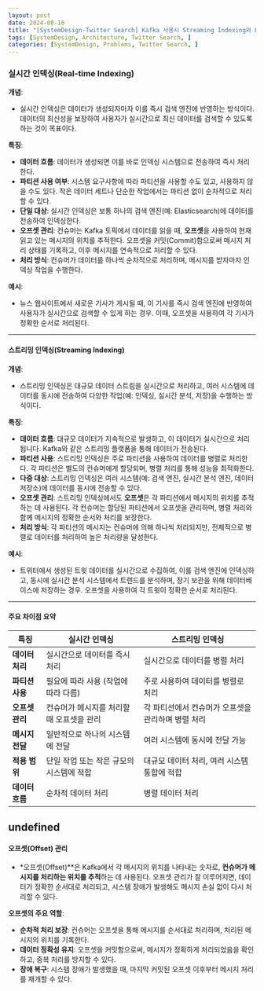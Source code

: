 ```yaml
---
layout: post
date: 2024-08-16
title: "[SystemDesign-Twitter Search] Kafka 사용시 Streaming Indexing와 Real-time Indexing 차이점"
tags: [SystemDesign, Architecture, Twitter Search, ]
categories: [SystemDesign, Problems, Twitter Search, ]
---
```



### **실시간 인덱싱(Real-time Indexing)**


**개념**:

- 실시간 인덱싱은 데이터가 생성되자마자 이를 즉시 검색 엔진에 반영하는 방식이다. 데이터의 최신성을 보장하여 사용자가 실시간으로 최신 데이터를 검색할 수 있도록 하는 것이 목표이다.

**특징**:

- **데이터 흐름**: 데이터가 생성되면 이를 바로 인덱싱 시스템으로 전송하여 즉시 처리한다.
- **파티션 사용 여부**: 시스템 요구사항에 따라 파티션을 사용할 수도 있고, 사용하지 않을 수도 있다. 작은 데이터 세트나 단순한 작업에서는 파티션 없이 순차적으로 처리할 수 있다.
- **단일 대상**: 실시간 인덱싱은 보통 하나의 검색 엔진(예: Elasticsearch)에 데이터를 전송하여 인덱싱한다.
- **오프셋 관리**: 컨슈머는 Kafka 토픽에서 데이터를 읽을 때, **오프셋**을 사용하여 현재 읽고 있는 메시지의 위치를 추적한다. 오프셋을 커밋(Commit)함으로써 메시지 처리 상태를 기록하고, 이후 메시지를 연속적으로 처리할 수 있다.
- **처리 방식**: 컨슈머가 데이터를 하나씩 순차적으로 처리하며, 메시지를 받자마자 인덱싱 작업을 수행한다.

**예시**:

- 뉴스 웹사이트에서 새로운 기사가 게시될 때, 이 기사를 즉시 검색 엔진에 반영하여 사용자가 실시간으로 검색할 수 있게 하는 경우. 이때, 오프셋을 사용하여 각 기사가 정확한 순서로 처리된다.

---


#### **스트리밍 인덱싱(Streaming Indexing)**


**개념**:

- 스트리밍 인덱싱은 대규모 데이터 스트림을 실시간으로 처리하고, 여러 시스템에 데이터를 동시에 전송하여 다양한 작업(예: 인덱싱, 실시간 분석, 저장)을 수행하는 방식이다.

**특징**:

- **데이터 흐름**: 대규모 데이터가 지속적으로 발생하고, 이 데이터가 실시간으로 처리됩니다. Kafka와 같은 스트리밍 플랫폼을 통해 데이터가 전송된다.
- **파티션 사용**: 스트리밍 인덱싱은 주로 파티션을 사용하여 데이터를 병렬로 처리한다. 각 파티션은 별도의 컨슈머에게 할당되며, 병렬 처리를 통해 성능을 최적화한다.
- **다중 대상**: 스트리밍 인덱싱은 여러 시스템(예: 검색 엔진, 실시간 분석 엔진, 데이터 저장소)에 데이터를 동시에 전송할 수 있다.
- **오프셋 관리**: 스트리밍 인덱싱에서도 **오프셋**은 각 파티션에서 메시지의 위치를 추적하는 데 사용된다. 각 컨슈머는 할당된 파티션에서 오프셋을 관리하며, 병렬 처리와 함께 메시지의 정확한 순서와 처리를 보장한다.
- **처리 방식**: 각 파티션의 메시지는 컨슈머에 의해 하나씩 처리되지만, 전체적으로 병렬로 데이터를 처리하여 높은 처리량을 달성한다.

**예시**:

- 트위터에서 생성된 트윗 데이터를 실시간으로 수집하여, 이를 검색 엔진에 인덱싱하고, 동시에 실시간 분석 시스템에서 트렌드를 분석하며, 장기 보관을 위해 데이터베이스에 저장하는 경우. 오프셋을 사용하여 각 트윗이 정확한 순서로 처리된다.

---


#### **주요 차이점 요약**


| 특징         | 실시간 인덱싱                 | 스트리밍 인덱싱                     |
| ---------- | ----------------------- | ---------------------------- |
| **데이터 처리** | 실시간으로 데이터를 즉시 처리        | 실시간으로 데이터를 병렬 처리             |
| **파티션 사용** | 필요에 따라 사용 (작업에 따라 다름)   | 주로 사용하여 데이터를 병렬로 처리          |
| **오프셋 관리** | 컨슈머가 메시지를 처리할 때 오프셋을 관리 | 각 파티션에서 컨슈머가 오프셋을 관리하며 병렬 처리 |
| **메시지 전달** | 일반적으로 하나의 시스템에 전달       | 여러 시스템에 동시에 전달 가능            |
| **적용 범위**  | 단일 작업 또는 작은 규모의 시스템에 적합 | 대규모 데이터 처리, 여러 시스템 통합에 적합    |
| **데이터 흐름** | 순차적 데이터 처리              | 병렬 데이터 처리                    |

undefined
---


#### **오프셋(Offset) 관리**

- *오프셋(Offset)**은 Kafka에서 각 메시지의 위치를 나타내는 숫자로, **컨슈머가 메시지를 처리하는 위치를 추적**하는 데 사용된다. 오프셋 관리가 잘 이루어지면, 데이터가 정확한 순서대로 처리되고, 시스템 장애가 발생해도 메시지 손실 없이 다시 처리할 수 있다.

**오프셋의 주요 역할**:

- **순차적 처리 보장**: 컨슈머는 오프셋을 통해 메시지를 순서대로 처리하며, 처리된 메시지의 위치를 기록한다.
- **데이터 정확성 유지**: 오프셋을 커밋함으로써, 메시지가 정확하게 처리되었음을 확인하고, 중복 처리를 방지할 수 있다.
- **장애 복구**: 시스템 장애가 발생했을 때, 마지막 커밋된 오프셋 이후부터 메시지 처리를 재개할 수 있다.

